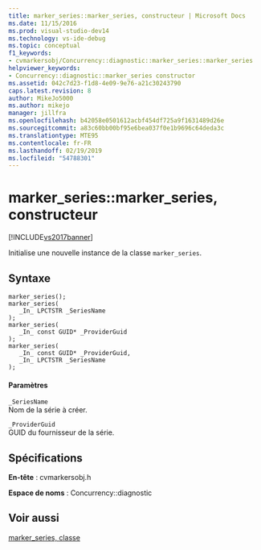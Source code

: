```yaml
---
title: marker_series::marker_series, constructeur | Microsoft Docs
ms.date: 11/15/2016
ms.prod: visual-studio-dev14
ms.technology: vs-ide-debug
ms.topic: conceptual
f1_keywords:
- cvmarkersobj/Concurrency::diagnostic::marker_series::marker_series
helpviewer_keywords:
- Concurrency::diagnostic::marker_series constructor
ms.assetid: 042c7d23-f1d8-4e09-9e76-a21c30243790
caps.latest.revision: 8
author: MikeJo5000
ms.author: mikejo
manager: jillfra
ms.openlocfilehash: b42058e0501612acbf454df725a9f1631489d26e
ms.sourcegitcommit: a83c60bb00bf95e6bea037f0e1b9696c64deda3c
ms.translationtype: MTE95
ms.contentlocale: fr-FR
ms.lasthandoff: 02/19/2019
ms.locfileid: "54788301"
---
```

# <a name="markerseriesmarkerseries-constructor"></a>marker_series::marker_series, constructeur
[!INCLUDE[vs2017banner](../includes/vs2017banner.md)]

Initialise une nouvelle instance de la classe `marker_series`.  
  
## <a name="syntax"></a>Syntaxe  
  
```  
marker_series();  
marker_series(  
   _In_ LPCTSTR _SeriesName  
);  
marker_series(  
   _In_ const GUID* _ProviderGuid  
);  
marker_series(  
   _In_ const GUID* _ProviderGuid,  
   _In_ LPCTSTR _SeriesName  
);  
```  
  
#### <a name="parameters"></a>Paramètres  
 `_SeriesName`  
 Nom de la série à créer.  
  
 `_ProviderGuid`  
 GUID du fournisseur de la série.  
  
## <a name="requirements"></a>Spécifications  
 **En-tête** : cvmarkersobj.h  
  
 **Espace de noms** : Concurrency::diagnostic  
  
## <a name="see-also"></a>Voir aussi  
 [marker_series, classe](../profiling/marker-series-class.md)
